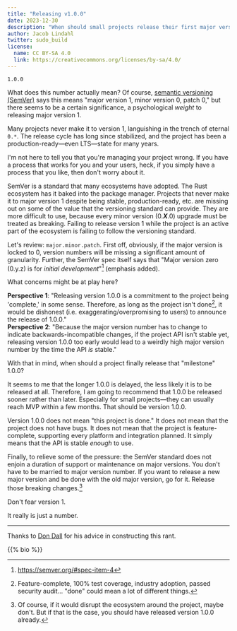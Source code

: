 ```yaml
---
title: "Releasing v1.0.0"
date: 2023-12-30
description: "When should small projects release their first major version?"
author: Jacob Lindahl
twitter: sudo_build
license:
  name: CC BY-SA 4.0
  link: https://creativecommons.org/licenses/by-sa/4.0/
---
```


`1.0.0`

What does this number actually mean? Of course, [semantic versioning (SemVer)](https://semver.org/) says this means "major version 1, minor version 0, patch 0," but there seems to be a certain significance, a psychological _weight_ to releasing major version 1.

Many projects never make it to version 1, languishing in the trench of eternal `0.*`. The release cycle has long since stabilized, and the project has been a production-ready&mdash;even LTS&mdash;state for many years.

I'm not here to tell you that you're managing your project wrong. If you have a process that works for you and your users, heck, if you simply have a process that you like, then don't worry about it.

SemVer is a standard that many ecosystems have adopted. The Rust ecosystem has it baked into the package manager. Projects that never make it to major version 1 despite being stable, production-ready, etc. are missing out on some of the value that the versioning standard can provide. They are more difficult to use, because every minor version (0._**X**_.0) upgrade must be treated as breaking. Failing to release version 1 while the project is an active part of the ecosystem is failing to follow the versioning standard.

Let's review: `major.minor.patch`. First off, obviously, if the major version is locked to 0, version numbers will be missing a significant amount of granularity. Further, the SemVer spec itself says that "Major version zero (0.y.z) is for _initial development_"[^semver-zero] (emphasis added).

[^semver-zero]: <https://semver.org/#spec-item-4>

What concerns might be at play here?

**Perspective 1**: "Releasing version 1.0.0 is a commitment to the project being 'complete,' in some sense. Therefore, as long as the project isn't done[^done], it would be dishonest (i.e. exaggerating/overpromising to users) to announce the release of 1.0.0." \
**Perspective 2**: "Because the major version number has to change to indicate backwards-incompatible changes, if the project API isn't stable yet, releasing version 1.0.0 too early would lead to a weirdly high major version number by the time the API _is_ stable."

[^done]: Feature-complete, 100% test coverage, industry adoption, passed security audit&hellip; "done" could mean a lot of different things.

With that in mind, when should a project finally release that "milestone" 1.0.0?

It seems to me that the longer 1.0.0 is delayed, the less likely it is to be released at all. Therefore, I am going to recommend that 1.0.0 be released sooner rather than later. Especially for small projects&mdash;they can usually reach MVP within a few months. That should be version 1.0.0.

Version 1.0.0 does not mean "this project is done." It does not mean that the project does not have bugs. It does not mean that the project is feature-complete, supporting every platform and integration planned. It simply means that the API is stable _enough_ to use.

Finally, to relieve some of the pressure: the SemVer standard does not enjoin a duration of support or maintenance on major versions. You don't have to be married to major version number. If you want to release a new major version and be done with the old major version, go for it. Release those breaking changes.[^disruption]

[^disruption]: Of course, if it would disrupt the ecosystem around the project, maybe don't. But if that is the case, you should have released version 1.0.0 already.

Don't fear version 1.

It really is just a number.

---

Thanks to [Don Dall](https://github.com/dndll/) for his advice in constructing this rant.

{{% bio %}}
